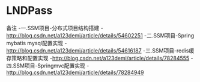 # LNDPass
备注
-一.SSM项目-分布式项目结构搭建
-http://blog.csdn.net/a123demi/article/details/54602251
-二.SSM项目-Spring mybatis mysql配置实现
-http://blog.csdn.net/a123demi/article/details/54616187
-三.SSM项目-redis缓存策略和配置实现
-http://blog.csdn.net/a123demi/article/details/78284555
-四.SSM项目-Springmvc配置实现
-http://blog.csdn.net/a123demi/article/details/78284949
